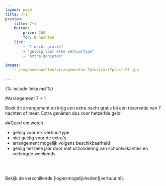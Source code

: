 ```yaml
---
layout: page
title: 7+1
preview: 
    title: 7+1
    button:
        price: 260
        for: 8 nachten
    list:
        - "1 nacht gratis"
        - "geldig voor elke verhuurtype"
        - "extra genieten"
        
images:
    - /img/overnachten/arrangementen-7plus1/arr7plus1-01.jpg
    
---
```


{% include links.md %}


#Arrangement 7 + 1

Boek dit arrangement en krijg een extra nacht gratis bij een reservatie van 7 nachten of meer. Extra genieten dus voor hetzelfde geld! 
    
##Goed om weten
- geldig voor elk verhuurtype
- niet geldig voor de extra's
- arrangement mogelijk volgens beschikbaarheid
- geldig het hele jaar door met uitzondering van schoolvakanties en verlengde weekends
<br>
<br>


Bekijk de verschillende [logiesmogelijkheden][verhuur.nl].

